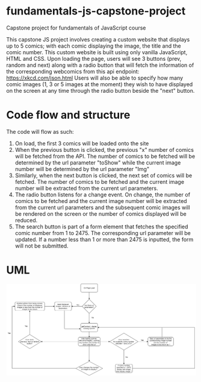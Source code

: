 # fundamentals-js-capstone-project
Capstone project for fundamentals of JavaScript course

This capstone JS project involves creating a custom website that displays up to 5 comics; with each comic displaying the image, the title and the comic number. This custom website is built using only vanilla JavaScript, HTML and CSS.
Upon loading the page, users will see 3 buttons (prev, random and next) along with a radio button that will fetch the information of the corresponding webcomics from this api endpoint: https://xkcd.com/json.html
Users will also be able to specify how many comic images (1, 3 or 5 images at the moment) they wish to have displayed on the screen at any time through the radio button beside the "next" button.

# Code flow and structure
The code will flow as such:
1) On load, the first 3 comics will be loaded onto the site
2) When the previous button is clicked, the previous "x" number of comics will be fetched from the API. The number of comics to be fetched will be determined by the url parameter "toShow" while the current image number will be determined by the url parameter "Img"
3) Similarly, when the next button is clicked, the next set of comics will be fetched. The number of comics to be fetched and the current image number will be extracted from the current url parameters. 
4) The radio button listens for a change event. On change, the number of comics to be fetched and the current image number will be extracted from the current url parameters and the subsequent comic images will be rendered on the screen or the number of comics displayed will be reduced.
5) The search button is part of a form element that fetches the specified comic number from 1 to 2475. The corresponding url parameter will be updated. If a number less than 1 or more than 2475 is inputted, the form will not be submitted.

# UML 
![alt text](./images/UML.png)
